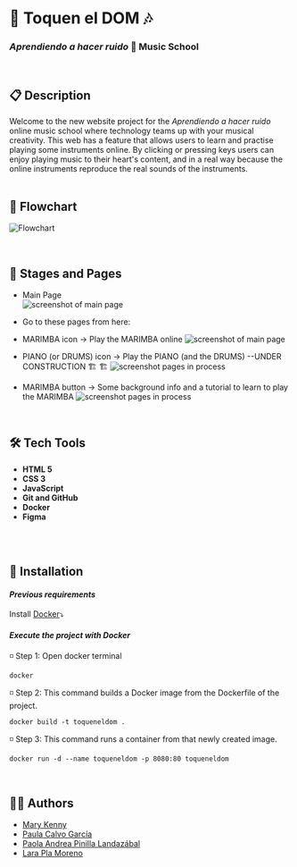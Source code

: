 #  🎹 Toquen el DOM 🎶


### _Aprendiendo a hacer ruido_ 📀 Music School
<br>

## 📋 Description

Welcome to the new website project for the _Aprendiendo a hacer ruido_ online music school where technology teams up with your musical creativity. This web has a feature that allows users to learn and practise playing some instruments online. By clicking or pressing keys users can enjoy playing music to their heart's content, and in a real way because the online instruments reproduce the real sounds of the instruments.    
<br>


## 🔁 Flowchart
 ![Flowchart](/assets/images/Diagrama%20de%20flujo.PNG)

<br>

## 📄 Stages and Pages

- Main Page  
![screenshot of main page](/assets/images/1.MAIN.png)
- Go to these pages from here: 


- MARIMBA icon →  Play the  MARIMBA online 
![screenshot of main page](/assets/images/2.PLAY_MARIMBA.png)


- PIANO (or DRUMS) icon →  Play the PIANO (and the DRUMS) --UNDER CONSTRUCTION 🏗️ 🏗
![screenshot pages in process](/assets/images/3.PIANO(DRUMS)_IN-PROGRESS.png)


- MARIMBA button →  Some background info and a tutorial to learn to play the MARIMBA  ![screenshot pages in process](/assets/images/4.MARIMBA_INFO.png)  
<br>
 

## 🛠 Tech Tools

- **HTML 5** 
- **CSS 3** 
- **JavaScript**
- **Git and GitHub**
- **Docker**
- **Figma**
<br>
<br>

## 🐳 Installation

#### _Previous requirements_

Install [Docker](https://docs.docker.com/desktop/)⤵


#### _Execute the project with Docker_

◽ Step 1: Open docker terminal
```docker
docker 
```
 
◽ Step 2: This command builds a Docker image from the Dockerfile of the project.
```docker
docker build -t toqueneldom .
```

◽ Step 3: This command runs a container from that newly created image.
```docker
docker run -d --name toqueneldom -p 8080:80 toqueneldom
```
<br>

## 👩‍💻 Authors

- [Mary Kenny](https://github.com/marykenny123)
- [Paula Calvo García](https://github.com/PCalvoGarcia)
- [Paola Andrea Pinilla Landazábal](https://github.com/PaolaAPL17)
- [Lara Pla Moreno](https://github.com/Lizar22)
